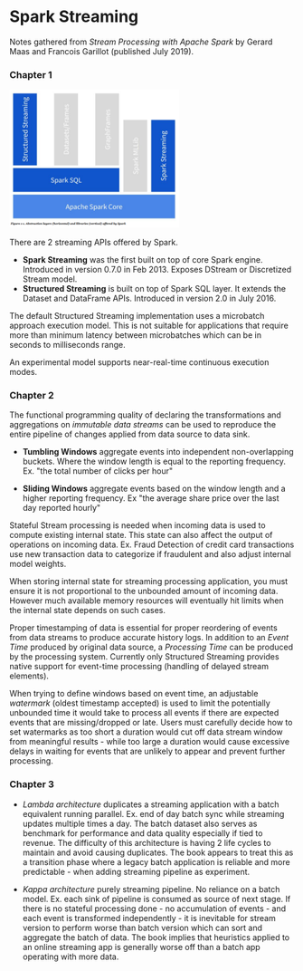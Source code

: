 # Spark Streaming

Notes gathered from *Stream Processing with Apache Spark* by Gerard Maas and Francois Garillot (published July 2019). 


### Chapter 1 

<img src="./assets/spark_abstraction_layers.png" 
alt="Spark Abstraction Layers" width="300" />

There are 2 streaming APIs offered by Spark. 
- **Spark Streaming** was the first built on top of core Spark engine. Introduced in version 0.7.0 in Feb 2013. Exposes DStream or Discretized Stream model.
- **Structured Streaming** is built on top of Spark SQL layer. It extends the Dataset and DataFrame APIs. Introduced in version 2.0 in July 2016. 

The default Structured Streaming implementation uses a microbatch approach execution model. This is not suitable for applications that require more than minimum latency between microbatches which can be in seconds to milliseconds range.

An experimental model supports near-real-time continuous execution modes. 

### Chapter 2

The functional programming quality of declaring the transformations and aggregations on *immutable data streams* can be used to reproduce the entire pipeline of changes applied from data source to data sink.

- **Tumbling Windows** aggregate events into independent non-overlapping buckets. Where the window length is equal to the reporting frequency. Ex. "the total number of clicks per hour"

- **Sliding Windows** aggregate events based on the window length and a higher reporting frequency. Ex "the average share price over the last day reported hourly" 

Stateful Stream processing is needed when incoming data is used to compute existing internal state. This state can also affect the output of operations on incoming data. Ex. Fraud Detection of credit card transactions use new transaction data to categorize if fraudulent and also adjust internal model weights.

When storing internal state for streaming processing application, you must ensure it is not proportional to the unbounded amount of incoming data. However much available memory resources will eventually hit limits when the internal state depends on such cases. 

Proper timestamping of data is essential for proper reordering of events from data streams to produce accurate history logs. In addition to an *Event Time* produced by original data source, a *Processing Time* can be produced by the processing system. Currently only Structured Streaming provides native support for event-time processing (handling of delayed stream elements).

When trying to define windows based on event time, an adjustable *watermark* (oldest timestamp accepted) is used to limit the potentially unbounded time it would take to process all events if there are expected events that are missing/dropped or late. Users must carefully decide how to set watermarks as too short a duration would cut off data stream window from meaningful results - while too large a duration would cause excessive delays in waiting for events that are unlikely to appear and prevent further processing.

### Chapter 3

- *Lambda architecture* duplicates a streaming application with a batch equivalent running parallel. Ex. end of day batch sync while streaming updates multiple times a day. The batch dataset also serves as benchmark for performance and data quality especially if tied to revenue. The difficulty of this architecture is having 2 life cycles to maintain and avoid causing duplicates. The book appears to treat this as a transition phase where a legacy batch application is reliable and more predictable - when adding streaming pipeline as experiment.

- *Kappa architecture* purely streaming pipeline. No reliance on a batch model. Ex. each sink of pipeline is consumed as source of next stage. If there is no stateful processing done - no accumulation of events - and each event is transformed independently - it is inevitable for stream version to perform worse than batch version which can sort and aggregate the batch of data. The book implies that heuristics applied to an online streaming app is generally worse off than a batch app operating with more data.





